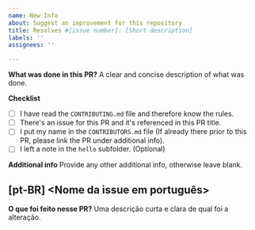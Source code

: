 ```yaml
---
name: New Info
about: Suggest an improvement for this repository
title: Resolves #[issue number]: [Short description]
labels: ''
assignees: ''

---
```


**What was done in this PR?**
A clear and concise description of what was done.

**Checklist**

- [ ] I have read the `CONTRIBUTING.md` file and therefore know the rules.
- [ ] There's an issue for this PR and it's referenced in this PR title.
- [ ] I put my name in the `CONTRIBUTORS.md` file (If already there prior to this PR, please link the PR under additional info).
- [ ] I left a note in the `hello` subfolder. (Optional)

**Additional info**
Provide any other additional info, otherwise leave blank.

## [pt-BR] <Nome da issue em português>

**O que foi feito nesse PR?**
Uma descrição curta e clara de qual foi a alteração.
